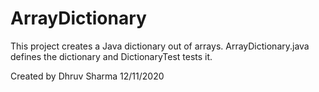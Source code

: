 # ArrayDictionary
This project creates a Java dictionary out of arrays. ArrayDictionary.java defines the dictionary and DictionaryTest tests it.

Created by Dhruv Sharma
12/11/2020

